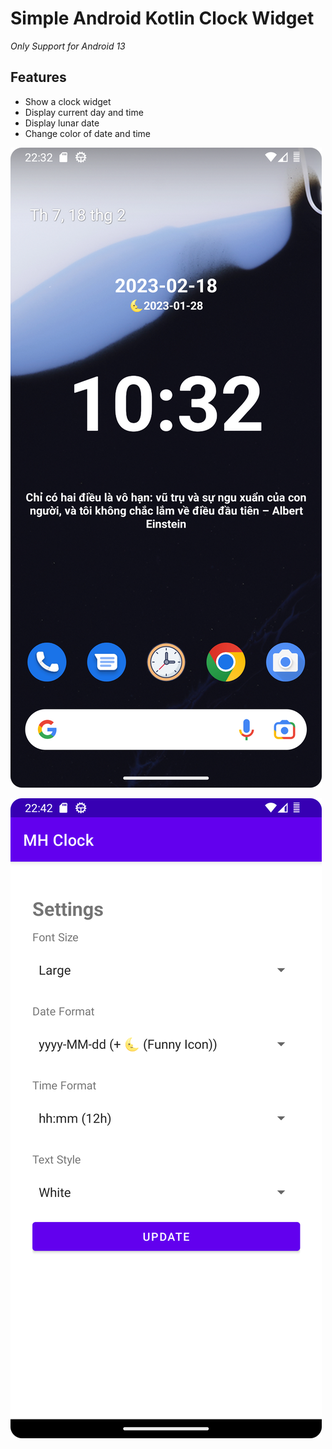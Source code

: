# Simple Android Kotlin Clock Widget 

*Only Support for Android 13*

## Features

- Show a clock widget
- Display current day and time
- Display lunar date
- Change color of date and time

![Screenshot](screenshot.png?raw=true "Screenshot Android Widget")

![Screenshot](screenshot_2.png?raw=true "Screenshot Android Widget Settings Screen")